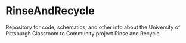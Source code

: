 # RinseAndRecycle
Repository for code, schematics, and other info about the University of Pittsburgh Classroom to Community project Rinse and Recycle
